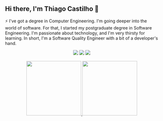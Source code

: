 

<!--
### Hi there 👋
**thiago-castilho/thiago-castilho** is a ✨ _special_ ✨ repository because its `README.md` (this file) appears on your GitHub profile.

Here are some ideas to get you started:

- 🔭 I’m currently working on ...
- 🌱 I’m currently learning ...
- 👯 I’m looking to collaborate on ...
- 🤔 I’m looking for help with ...
- 💬 Ask me about ...
- 📫 How to reach me: ...
- 😄 Pronouns: ...
- ⚡ Fun fact: ...
-->

## Hi there, I'm Thiago Castilho 👋

⚡ I've got a degree in Computer Engineering. I'm going deeper into the world of software. For that, I started my postgraduate degree in Software Engineering. I'm passionate about technology, and I'm very thirsty for learning. In short, I'm a Software Quality Engineer with a bit of a developer's hand.  

<div align="center">
  <a target="_blank" href="https://twitter.com/thiiagoo__"> <img src="https://img.shields.io/badge/-Twitter-1ca0f1?style=flat-square&labelColor=1ca0f1&logo=twitter&logoColor=white&link=https://https://twitter.com/thiiagoo__"/></a>
  <a target="_blank" href="https://www.linkedin.com/in/thiago-costa-castilho/"><img src="https://img.shields.io/badge/-LinkedIn-blue?style=flat-square&logo=Linkedin&logoColor=white&link=https://www.linkedin.com/in/thiago-costa-castilho/"/></a>
  <a target="_blank" href="https://www.instagram.com/thiiagoo__/"><img src="https://img.shields.io/badge/-Instagram-C13584?style=flat-quare&labelColor=C13584&logo=instagram&logoColor=white&link=https://https://www.instagram.com/thiiagoo__/"/></a>
</div>

<br />

<div align="center">  
  <a href="https://beacons.ai/thiagocastilho" />
  <img height="180em" src="https://github-readme-stats.vercel.app/api?username=thiago-castilho&show_icons=true&theme=dark&include_all_commits=true&count_private=true"/>
  <img height="180em" src="https://github-readme-stats.vercel.app/api/top-langs/?username=thiago-castilho&layout=compact&langs_count=10&theme=dark"/>
</div>

